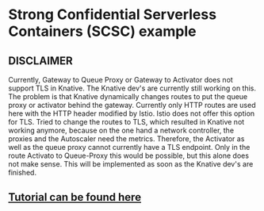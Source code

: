 # Strong Confidential Serverless Containers (SCSC) example
## DISCLAIMER
Currently, Gateway to Queue Proxy or Gateway to Activator does not support TLS in Knative. The Knative dev's are currently still working on this. The problem is that Knative dynamically changes routes to put the queue proxy or activator behind the gateway. Currently only HTTP routes are used here with the HTTP header modified by Istio. Istio does not offer this option for TLS. Tried to change the routes to TLS, which resulted in Knative not working anymore, because on the one hand a network controller, the proxies and the Autoscaler need the metrics. Therefore, the Activator as well as the queue proxy cannot currently have a TLS endpoint. Only in the route Activato to Queue-Proxy this would be possible, but this alone does not make sense. This will be implemented as soon as the Knative dev's are finished.
## [Tutorial can be found here](https://morphisms.gitbook.io/morphisms-confidential-serverless-containers/getting-started/intel-sgx) 
